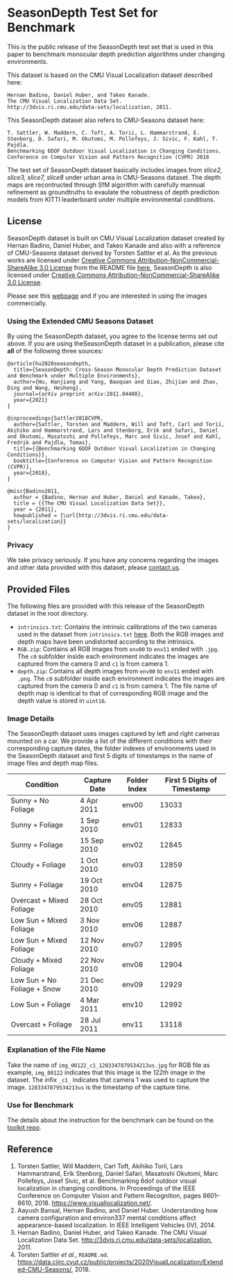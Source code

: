 # SeasonDepth Test Set for Benchmark

This is the public release of the SeasonDepth test set that is used in this paper to 
benchmark monocular depth prediction algorithms under changing environments.

This dataset is based on the CMU Visual Localization dataset described here:
```
Hernan Badino, Daniel Huber, and Takeo Kanade. 
The CMU Visual Localization Data Set. 
http://3dvis.ri.cmu.edu/data-sets/localization, 2011.
```
This SeasonDepth  dataset also refers to CMU-Seasons dataset here:
```
T. Sattler, W. Maddern, C. Toft, A. Torii, L. Hammarstrand, E. Stenborg, D. Safari, M. Okutomi, M. Pollefeys, J. Sivic, F. Kahl, T. Pajdla. 
Benchmarking 6DOF Outdoor Visual Localization in Changing Conditions. 
Conference on Computer Vision and Pattern Recognition (CVPR) 2018 
```

The test set of SeasonDepth dataset basically includes images from *slice2, slice3, slice7, slice8* under urban area in CMU-Seasons dataset. The depth maps are recontructed through SfM algorithm with carefully mannual refinement as groundtruths to evaulate the robustness of depth prediction models from KITTI leaderboard under multiple environmental conditions.

## License
SeasonDepth dataset is built on CMU Visual Localization dataset created by 
Hernan Badino, Daniel Huber, and Takeo Kanade and also with a reference of CMU-Seasons dataset derived by Torsten Sattler et al.
As the previous works are licensed under 
[Creative Commons Attribution-NonCommercial-ShareAlike 3.0 License](https://creativecommons.org/licenses/by-nc-sa/3.0/) from the README file [here](https://data.ciirc.cvut.cz/public/projects/2020VisualLocalization/Extended-CMU-Seasons/), SeasonDepth is also licensed under [Creative Commons Attribution-NonCommercial-ShareAlike 3.0 License](https://creativecommons.org/licenses/by-nc-sa/3.0/).


Please see this [webpage](https://www.visuallocalization.net/) and  if you are
interested in using the images commercially.

### Using the Extended CMU Seasons Dataset
By using the SeasonDepth dataset, you agree to the license terms set out above.
If you are using theSeasonDepth dataset in a publication, please cite **all** of the
following three sources:
```
@article{hu2020seasondepth,
  title={SeasonDepth: Cross-Season Monocular Depth Prediction Dataset and Benchmark under Multiple Environments},
  author={Hu, Hanjiang and Yang, Baoquan and Qiao, Zhijian and Zhao, Ding and Wang, Hesheng},
  journal={arXiv preprint arXiv:2011.04408},
  year={2021}
}

@inproceedings{Sattler2018CVPR,
  author={Sattler, Torsten and Maddern, Will and Toft, Carl and Torii, Akihiko and Hammarstrand, Lars and Stenborg, Erik and Safari, Daniel and Okutomi, Masatoshi and Pollefeys, Marc and Sivic, Josef and Kahl, Fredrik and Pajdla, Tomas},
  title={{Benchmarking 6DOF Outdoor Visual Localization in Changing Conditions}},
  booktitle={Conference on Computer Vision and Pattern Recognition (CVPR)},
  year={2018},
}

@misc{Badino2011,
  author = {Badino, Hernan and Huber, Daniel and Kanade, Takeo},
  title = {{The CMU Visual Localization Data Set}},
  year = {2011},
  howpublished = {\url{http://3dvis.ri.cmu.edu/data-sets/localization}}
}
```


### Privacy
We take privacy seriously. If you have any concerns regarding the images and other data
provided with this dataset, please [contact us](mailto:hanjianghu@cmu.edu).



## Provided Files
The following files are provided with this release of the SeasonDepth dataset in the root directory.
* `intrinsics.txt`: Contains the intrinsic calibrations of the two cameras used in the dataset from `intrinsics.txt` [here](https://data.ciirc.cvut.cz/public/projects/2020VisualLocalization/Extended-CMU-Seasons/). Both the RGB images and depth maps have been undistorted according to the intrinsics.
* `RGB.zip`: Contains all RGB images from `env00` to `env11` ended with `.jpg`. The `c0` subfolder inside each environment indicates the images are captured from the camera 0 and `c1` is from camera 1.
* `depth.zip`: Contains all depth images from `env00` to `env11` ended with `.png`. The `c0` subfolder inside each environment indicates the images are captured from the camera 0 and `c1` is from camera 1. The file name of depth map is identical to that of corresponding RGB image and the depth value is stored in `uint16`.

### Image Details
The SeasonDepth dataset uses images captured by left and right cameras mounted on a car. 
We provide a list of the 
different conditions with their corresponding capture dates, the folder indexes of environments used in the SeasonDepth dataset and first 5 digits of timestamps in the name of image files and depth map files.


Condition | Capture Date | Folder Index | First 5 Digits of Timestamp
------------|---------------- | ---------------| --------------- 
Sunny + No Foliage | 4 Apr 2011             | env00 | 13033
Sunny + Foliage | 1 Sep 2010                | env01 | 12833
Sunny + Foliage | 15 Sep 2010               | env02 | 12845
Cloudy + Foliage | 1 Oct 2010               | env03 | 12859
Sunny + Foliage | 19 Oct 2010               | env04 | 12875
Overcast + Mixed Foliage | 28 Oct 2010      | env05 | 12881
Low Sun + Mixed Foliage | 3 Nov 2010        | env06 | 12887
Low Sun + Mixed Foliage | 12 Nov 2010       | env07 | 12895
Cloudy + Mixed Foliage | 22 Nov 2010        | env08 | 12904
Low Sun + No Foliage + Snow | 21 Dec 2010   | env09 | 12929
Low Sun + Foliage | 4 Mar 2011              | env10 | 12992
Overcast + Foliage | 28 Jul 2011            | env11 | 13118

### Explanation of the File Name
Take the name of `img_00122_c1_1283347879534213us.jpg` for RGB file as example, `img_00122` indicates that this image is the *122th* image in the dataset. The infix `_c1_` indicates that camera 1 was used to capture the image. `1283347879534213us` is the timestamp of the capture time.

### Use for Benchmark
The details about the instruction for the benchmark can be found on the [toolkit repo](https://github.com/SeasonDepth/SeasonDepth).


## Reference
1. Torsten Sattler, Will Maddern, Carl Toft, Akihiko Torii, Lars Hammarstrand, Erik Stenborg, Daniel Safari, Masatoshi Okutomi, Marc Pollefeys, Josef Sivic, et al. Benchmarking 6dof outdoor visual localization in changing conditions. In Proceedings of the IEEE Conference on Computer Vision and Pattern Recognition, pages 8601–8610, 2018. https://www.visuallocalization.net/.
2. Aayush Bansal, Hernan Badino, and Daniel Huber. Understanding how camera configuration and environ337
mental conditions affect appearance-based localization. In IEEE Intelligent Vehicles (IV), 2014.
3. Hernan Badino, Daniel Huber, and Takeo Kanade. The CMU Visual Localization Data Set. http://3dvis.ri.cmu.edu/data-sets/localization, 2011.
4. Torsten Sattler *et al.*, `README.md`. https://data.ciirc.cvut.cz/public/projects/2020VisualLocalization/Extended-CMU-Seasons/, 2018.
